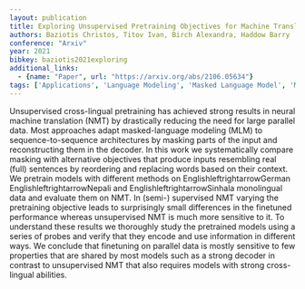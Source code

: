 ```yaml
---
layout: publication
title: Exploring Unsupervised Pretraining Objectives for Machine Translation
authors: Baziotis Christos, Titov Ivan, Birch Alexandra, Haddow Barry
conference: "Arxiv"
year: 2021
bibkey: baziotis2021exploring
additional_links:
  - {name: "Paper", url: "https://arxiv.org/abs/2106.05634"}
tags: ['Applications', 'Language Modeling', 'Masked Language Model', 'Model Architecture', 'Pretraining Methods', 'Training Techniques']
---
```

Unsupervised cross-lingual pretraining has achieved strong results in neural machine translation (NMT) by drastically reducing the need for large parallel data. Most approaches adapt masked-language modeling (MLM) to sequence-to-sequence architectures by masking parts of the input and reconstructing them in the decoder. In this work we systematically compare masking with alternative objectives that produce inputs resembling real (full) sentences by reordering and replacing words based on their context. We pretrain models with different methods on EnglishleftrightarrowGerman EnglishleftrightarrowNepali and EnglishleftrightarrowSinhala monolingual data and evaluate them on NMT. In (semi-) supervised NMT varying the pretraining objective leads to surprisingly small differences in the finetuned performance whereas unsupervised NMT is much more sensitive to it. To understand these results we thoroughly study the pretrained models using a series of probes and verify that they encode and use information in different ways. We conclude that finetuning on parallel data is mostly sensitive to few properties that are shared by most models such as a strong decoder in contrast to unsupervised NMT that also requires models with strong cross-lingual abilities.

